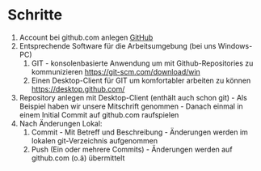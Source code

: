 # Schritte

1. Account bei github.com anlegen [GitHub](https://github.com/)
2. Entsprechende Software für die Arbeitsumgebung (bei uns Windows-PC)
	1. GIT - konsolenbasierte Anwendung um mit Github-Repositories zu kommunizieren
		https://git-scm.com/download/win
	3. Einen Desktop-Client für GIT um komfortabler arbeiten zu können
		https://desktop.github.com/
3. Repository anlegen mit Desktop-Client (enthält auch schon git) - Als Beispiel haben wir unsere Mitschrift genommen - Danach einmal in einem Initial Commit auf github.com raufspielen
4. Nach Änderungen Lokal:
	1. Commit - Mit Betreff und Beschreibung - Änderungen werden im lokalen git-Verzeichnis aufgenommen
	2. Push (Ein oder mehrere Commits) - Änderungen werden auf github.com (o.ä) übermittelt
